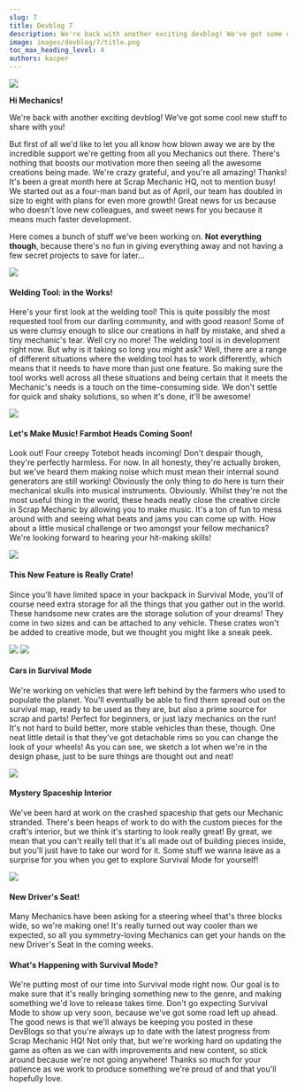 ```yaml
---
slug: 7
title: Devblog 7
description: We're back with another exciting devblog! We've got some cool new stuff to share with you!
image: images/devblog/7/title.png
toc_max_heading_level: 4
authors: kacper
---
```


![](/images/devblog/7/title.png)

**Hi Mechanics!**

We're back with another exciting devblog! We've got some cool new stuff to share with you! 
<!--truncate-->
But first of all we'd like to let you all know how blown away we are by the incredible support we're getting from all you Mechanics out there. There's nothing that boosts our motivation more then seeing all the awesome creations being made. We're crazy grateful, and you're all amazing! Thanks! It's been a great month here at Scrap Mechanic HQ, not to mention busy! We started out as a four-man band but as of April, our team has doubled in size to eight with plans for even more growth! Great news for us because who doesn't love new colleagues, and sweet news for you because it means much faster development.

Here comes a bunch of stuff we've been working on. **Not everything though**, because there's no fun in giving everything away and not having a few secret projects to save for later...

![](/images/devblog/7/welding-tool.png)

#### Welding Tool: in the Works!

Here's your first look at the welding tool! This is quite possibly the most requested tool from our darling community, and with good reason! Some of us were clumsy enough to slice our creations in half by mistake, and shed a tiny mechanic's tear. Well cry no more! The welding tool is in development right now. But why is it taking so long you might ask? Well, there are a range of different situations where the welding tool has to work differently, which means that it needs to have more than just one feature. So making sure the tool works well across all these situations and being certain that it meets the Mechanic's needs is a touch on the time-consuming side. We don't settle for quick and shaky solutions, so when it's done, it'll be awesome!

![](/images/devblog/7/totebot-heads.jpg)

#### Let's Make Music! Farmbot Heads Coming Soon!

Look out! Four creepy Totebot heads incoming! Don't despair though, they're perfectly harmless. For now. In all honesty, they're actually broken, but we've heard them making noise which must mean their internal sound generators are still working! Obviously the only thing to do here is turn their mechanical skulls into musical instruments. Obviously. Whilst they're not the most useful thing in the world, these heads neatly close the creative circle in Scrap Mechanic by allowing you to make music. It's a ton of fun to mess around with and seeing what beats and jams you can come up with. How about a little musical challenge or two amongst your fellow mechanics? We're looking forward to hearing your hit-making skills!

![](/images/devblog/7/crates.jpg)

#### This New Feature is Really Crate!

Since you'll have limited space in your backpack in Survival Mode, you'll of course need extra storage for all the things that you gather out in the world. These handsome new crates are the storage solution of your dreams! They come in two sizes and can be attached to any vehicle. These crates won't be added to creative mode, but we thought you might like a sneak peek.

![](/images/devblog/7/car1.png)
![](/images/devblog/7/car2.png)

#### Cars in Survival Mode

We're working on vehicles that were left behind by the farmers who used to populate the planet. You'll eventually be able to find them spread out on the survival map, ready to be used as they are, but also a prime source for scrap and parts! Perfect for beginners, or just lazy mechanics on the run! It's not hard to build better, more stable vehicles than these, though. One neat little detail is that they've got detachable rims so you can change the look of your wheels! As you can see, we sketch a lot when we're in the design phase, just to be sure things are thought out and neat!

![](/images/devblog/7/shipwreck.png)

#### Mystery Spaceship Interior

We've been hard at work on the crashed spaceship that gets our Mechanic stranded. There's been heaps of work to do with the custom pieces for the craft's interior, but we think it's starting to look really great! By great, we mean that you can't really tell that it's all made out of building pieces inside, but you'll just have to take our word for it. Some stuff we wanna leave as a surprise for you when you get to explore Survival Mode for yourself!

![](/images/devblog/7/3x5-steering.png)

#### New Driver's Seat!

Many Mechanics have been asking for a steering wheel that's three blocks wide, so we're making one! It's really turned out way cooler than we expected, so all you symmetry-loving Mechanics can get your hands on the new Driver's Seat in the coming weeks.

#### What's Happening with Survival Mode?

We're putting most of our time into Survival mode right now. Our goal is to make sure that it's really bringing something new to the genre, and making something we'd love to release takes time. Don't go expecting Survival Mode to show up very soon, because we've got some road left up ahead. The good news is that we'll always be keeping you posted in these DevBlogs so that you're always up to date with the latest progress from Scrap Mechanic HQ! Not only that, but we're working hard on updating the game as often as we can with improvements and new content, so stick around because we're not going anywhere! Thanks so much for your patience as we work to produce something we're proud of and that you'll hopefully love.